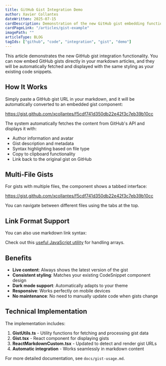 ```yaml
---
title: GitHub Gist Integration Demo
author: Xavier Collantes
dateWritten: 2025-07-15
cardDescription: Demonstration of the new GitHub gist embedding functionality in the portfolio.
cardPageLink: "/articles/gist-example"
imagePath: ""
articleType: BLOG
tagIds: ["github", "code", "integration", "gist", "demo"]
---
```


This article demonstrates the new GitHub gist integration functionality. You can
now embed GitHub gists directly in your markdown articles, and they will be
automatically fetched and displayed with the same styling as your existing code
snippets.

## How It Works

Simply paste a GitHub gist URL in your markdown, and it will be automatically
converted to an embedded gist component:

https://gist.github.com/xcollantes/f5cdf741d350db22e42f3c7eb39b10cc

The system automatically fetches the content from GitHub's API and displays it
with:

- Author information and avatar
- Gist description and metadata
- Syntax highlighting based on file type
- Copy to clipboard functionality
- Link back to the original gist on GitHub

## Multi-File Gists

For gists with multiple files, the component shows a tabbed interface:

https://gist.github.com/xcollantes/f5cdf741d350db22e42f3c7eb39b10cc

You can navigate between different files using the tabs at the top.

## Link Format Support

You can also use markdown link syntax:

Check out this [useful JavaScript
utility](https://gist.github.com/xcollantes/f5cdf741d350db22e42f3c7eb39b10cc)
for handling arrays.

## Benefits

- **Live content**: Always shows the latest version of the gist
- **Consistent styling**: Matches your existing CodeSnippet component design
- **Dark mode support**: Automatically adapts to your theme
- **Responsive**: Works perfectly on mobile devices
- **No maintenance**: No need to manually update code when gists change

## Technical Implementation

The implementation includes:

1. **GistUtils.ts** - Utility functions for fetching and processing gist data
2. **Gist.tsx** - React component for displaying gists
3. **ReactMarkdownCustom.tsx** - Updated to detect and render gist URLs
4. **Automatic integration** - Works seamlessly in markdown content

For more detailed documentation, see `docs/gist-usage.md`.

